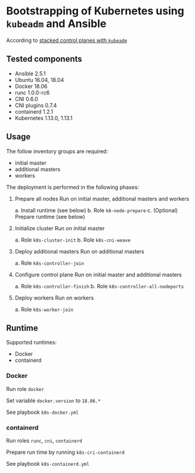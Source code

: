 # Bootstrapping of Kubernetes using `kubeadm` and Ansible

According to [stacked control planes with `kubeadm`](https://kubernetes.io/docs/setup/independent/high-availability/#stacked-control-plane-and-etcd-nodes)

## Tested components

- Ansible 2.5.1
- Ubuntu 16.04, 18.04
- Docker 18.06
- runc 1.0.0-rc6
- CNI 0.6.0
- CNI plugins 0.7.4
- containerd 1.2.1
- Kubernetes 1.13.0, 1.13.1

## Usage

The follow inventory groups are required:

- initial master
- additional masters
- workers

The deployment is performed in the following phases:

1. Prepare all nodes
    Run on initial master, additional masters and workers

    a. Install runtime (see below)
    b. Role `k8-node-prepare`
    c. (Optional) Prepare runtime (see below)

2. Initialize cluster
    Run on initial master

    a. Role `k8s-cluster-init`
    b. Role `k8s-cni-weave`

3. Deploy additional masters
    Run on additional masters

    a. Role `k8s-controller-join`

4. Configure control plane
    Run on initial master and additional masters

    a. Role `k8s-controller-finish`
    b. Role `k8s-controller-all-nodeports`

5. Deploy workers
    Run on workers

    a. Role `k8s-worker-join`

## Runtime

Supported runtimes:

- Docker
- containerd

### Docker

Run role `docker`

Set variable `docker.version` to `18.06.*`

See playbook `k8s-docker.yml`

### containerd

Run roles `runc`, `cni`, `containerd`

Prepare run time by running `k8s-cri-containerd`

See playbook `k8s-containerd.yml`